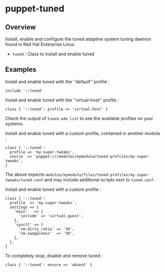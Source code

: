 # puppet-tuned

## Overview

Install, enable and configure the tuned adaptive system tuning daemon found in
Red Hat Enterprise Linux.

* `tuned` : Class to install and enable tuned

## Examples

Install and enable tuned with the ''default'' profile :

```puppet
include '::tuned'
```

Install and enable tuned with the ''virtual-host'' profile :

```puppet
class { '::tuned': profile => 'virtual-host' }
```

Check the output of `tuned-adm list` to see the available profiles on your
systems.

Install and enable tuned with a custom profile, contained in another module :

```puppet
class { '::tuned':
  profile => 'my-super-tweaks',
  source  => 'puppet:///modules/mymodule/tuned-profiles/my-super-tweaks',
}
```

The above expects
`modules/mymodule/files/tuned-profiles/my-super-tweaks/tuned.conf` and may
include additional scripts next to `tuned.conf`.

Install and enable tuned with a custom profile :

```puppet
class { '::tuned':
  profile  => 'my-super-tweaks',
  settings => {
    'main'   => {
      'include' => 'virtual-guest',
    },
    'sysctl' => {
      'vm.dirty_ratio' => '30',
      'vm.swappiness'  => '30',
    },
  },
}
```

To completely stop, disable and remove tuned :

```puppet
class { '::tuned': ensure => 'absent' }
```

